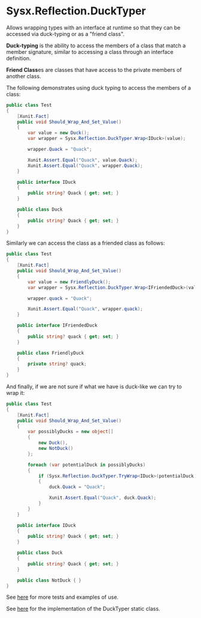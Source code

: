 # Sysx.Reflection.DuckTyper

Allows wrapping types with an interface at runtime so that they can be accessed via duck-typing or as a "friend class".

**Duck-typing** is the ability to access the members of a class that match a member signature, similar to accessing a class through an interface definition.

**Friend Class**es are classes that have access to the private members of another class.

The following demonstrates using duck typing to access the members of a class:

```csharp
public class Test
{
    [Xunit.Fact]
    public void Should_Wrap_And_Set_Value()
    {
        var value = new Duck();
        var wrapper = Sysx.Reflection.DuckTyper.Wrap<IDuck>(value);

        wrapper.Quack = "Quack";

        Xunit.Assert.Equal("Quack", value.Quack);
        Xunit.Assert.Equal("Quack", wrapper.Quack);
    }

    public interface IDuck
    {
        public string? Quack { get; set; }
    }

    public class Duck
    {
        public string? Quack { get; set; }
    }
}
```

Similarly we can access the class as a friended class as follows:

```csharp
public class Test
{
    [Xunit.Fact]
    public void Should_Wrap_And_Set_Value()
    {
        var value = new FriendlyDuck();
        var wrapper = Sysx.Reflection.DuckTyper.Wrap<IFriendedDuck>(value, includePrivateMembers: true);

        wrapper.quack = "Quack";

        Xunit.Assert.Equal("Quack", wrapper.quack);
    }

    public interface IFriendedDuck
    {
        public string? quack { get; set; }
    }

    public class FriendlyDuck
    {
        private string? quack;
    }
}
```

And finally, if we are not sure if what we have is duck-like we can try to wrap it:

```csharp
public class Test
{
    [Xunit.Fact]
    public void Should_Wrap_And_Set_Value()
    {
        var possiblyDucks = new object[]
        {
            new Duck(),
            new NotDuck()
        };

        foreach (var potentialDuck in possiblyDucks)
        {
            if (Sysx.Reflection.DuckTyper.TryWrap<IDuck>(potentialDuck, out var duck))
            {
                duck.Quack = "Quack";

                Xunit.Assert.Equal("Quack", duck.Quack);
            }
        }
    }

    public interface IDuck
    {
        public string? Quack { get; set; }
    }

    public class Duck
    {
        public string? Quack { get; set; }
    }

    public class NotDuck { }
}
```

See [here](https://github.com/kevinarthurackerman/Sysx/tree/main/src/Test_Sysx/Reflection/DuckTyper) for more tests and examples of use.

See [here](https://github.com/kevinarthurackerman/Sysx/blob/main/src/Sysx/Reflection/DuckTyper.cs) for the implementation of the DuckTyper static class.
